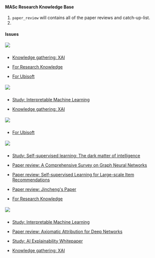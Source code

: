 #### MASc Research Knowledge Base

1. `paper_review` will contains all of the paper reviews and catch-up-list.
2.

<!-- issues start -->

#### Issues

##### ![](https://img.shields.io:/badge/Goals-6FE05F?style=for-the-badge)

- [Knowledge gathering: XAI](https://github.com/youyinnn/masc_research_knowledge_base/issues/7)

- [For Research Knowledge](https://github.com/youyinnn/masc_research_knowledge_base/issues/2)

- [For Ubisoft](https://github.com/youyinnn/masc_research_knowledge_base/issues/1)

##### ![](https://img.shields.io:/badge/CurrentlyFocusing-D93F0B?style=for-the-badge)

- [Study: Interpretable Machine Learning](https://github.com/youyinnn/masc_research_knowledge_base/issues/11)

- [Knowledge gathering: XAI](https://github.com/youyinnn/masc_research_knowledge_base/issues/7)

##### ![](https://img.shields.io:/badge/Job-oriented-0D4EB9?style=for-the-badge)

- [For Ubisoft](https://github.com/youyinnn/masc_research_knowledge_base/issues/1)

##### ![](https://img.shields.io:/badge/Research-oriented-fbca04?style=for-the-badge)

- [Study: Self-supervised learning: The dark matter of intelligence](https://github.com/youyinnn/masc_research_knowledge_base/issues/6)

- [Paper review: A Comprehensive Survey on Graph Neural Networks](https://github.com/youyinnn/masc_research_knowledge_base/issues/5)

- [Paper review: Self-supervised Learning for Large-scale Item Recommendations](https://github.com/youyinnn/masc_research_knowledge_base/issues/4)

- [Paper review: Jincheng's Paper](https://github.com/youyinnn/masc_research_knowledge_base/issues/3)

- [For Research Knowledge](https://github.com/youyinnn/masc_research_knowledge_base/issues/2)

##### ![](https://img.shields.io:/badge/Project-oriented-d4c5f9?style=for-the-badge)

- [Study: Interpretable Machine Learning](https://github.com/youyinnn/masc_research_knowledge_base/issues/11)

- [Paper review: Axiomatic Attribution for Deep Networks](https://github.com/youyinnn/masc_research_knowledge_base/issues/10)

- [Study: AI Explainability Whitepaper](https://github.com/youyinnn/masc_research_knowledge_base/issues/8)

- [Knowledge gathering: XAI](https://github.com/youyinnn/masc_research_knowledge_base/issues/7)

<!-- issues end -->

<!--

Should define an action for:
1. match up the paper_review from the code to the issues, update the catch-up-list and the reviews note as a comment to the issue.
2. update the goals issues and tasks issues then present them in the readme.

 -->
